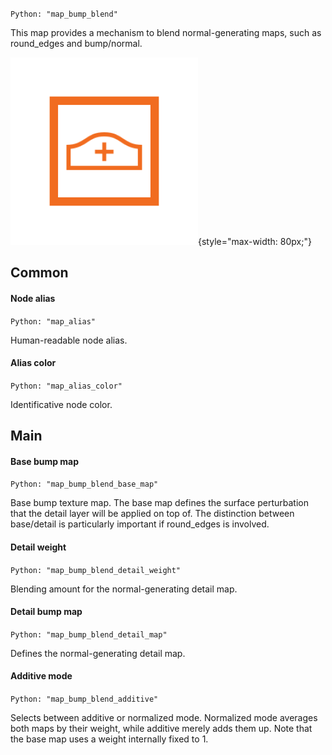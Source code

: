 `Python: "map_bump_blend"`

This map provides a mechanism to blend normal-generating maps, such as round_edges and bump/normal.

![Icon](map_bump_blend_swatch.png "Icon"){style="max-width: 80px;"}

## Common

#### Node alias
`Python: "map_alias"`

Human-readable node alias.

#### Alias color
`Python: "map_alias_color"`

Identificative node color.

## Main

#### Base bump map
`Python: "map_bump_blend_base_map"`

Base bump texture map. The base map defines the surface perturbation that the detail layer will be applied on top of. The distinction between base/detail is particularly important if round_edges is involved.

#### Detail weight
`Python: "map_bump_blend_detail_weight"`

Blending amount for the normal-generating detail map.

#### Detail bump map
`Python: "map_bump_blend_detail_map"`

Defines the normal-generating detail map.

#### Additive mode
`Python: "map_bump_blend_additive"`

Selects between additive or normalized mode. Normalized mode averages both maps by their weight, while additive merely adds them up. Note that the base map uses a weight internally fixed to 1.

